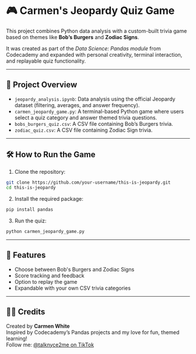 # 🎮 Carmen's Jeopardy Quiz Game

This project combines Python data analysis with a custom-built trivia game based on themes like **Bob’s Burgers** and **Zodiac Signs**.

It was created as part of the *Data Science: Pandas module* from Codecademy and expanded with personal creativity, terminal interaction, and replayable quiz functionality.

---

## 📁 Project Overview

- `jeopardy_analysis.ipynb`: Data analysis using the official Jeopardy dataset (filtering, averages, and answer frequency).
- `carmen_jeopardy_game.py`: A terminal-based Python game where users select a quiz category and answer themed trivia questions.
- `bobs_burgers_quiz.csv`: A CSV file containing Bob’s Burgers trivia.
- `zodiac_quiz.csv`: A CSV file containing Zodiac Sign trivia.

---

## 🛠 How to Run the Game

1. Clone the repository:
```bash
git clone https://github.com/your-username/this-is-jeopardy.git
cd this-is-jeopardy
```

2. Install the required package:
```bash
pip install pandas
```

3. Run the quiz:
```bash
python carmen_jeopardy_game.py
```

---

## 🎯 Features

- Choose between Bob's Burgers and Zodiac Signs
- Score tracking and feedback
- Option to replay the game
- Expandable with your own CSV trivia categories

---

## 🙏🏽 Credits

Created by **Carmen White**  
Inspired by Codecademy’s Pandas projects and my love for fun, themed learning!  
Follow me: [@talknyce2me on TikTok](https://www.tiktok.com/@talknyce2me)


